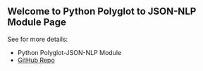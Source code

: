 ## Welcome to Python Polyglot to JSON-NLP Module Page

See for more details:

- Python Polyglot-JSON-NLP Module
- [GitHub Repo](https://github.com/dcavar/Polyglot-JSON-NLP)
